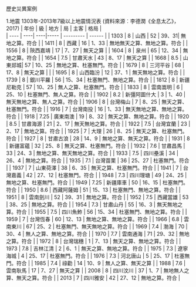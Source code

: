 歷史災異案例

1.地震
1303年-2013年7級以上地震情況表 (資料來源︰李德潤《全息太乙》， 2017)
| 年份  |    級   |  地方 | 局   | 主客        |   格局  |  
| ---- |  ----| ----|----- | --------- |  ------ |
| 1303  | 8 |  山西 |  52 | 39、31| 無地之算。符合    |
| 1411  | 8 |  西藏 |  16 | 1、33 | 無地無天之算、無地之算。符合    |
| 1556  | 8 |  陝西嘉靖 |  17 | 7、27 | 無天之算 |
| 1604  | 8 |  泉州 |  65 | 12、34 | 無地之算。符合    |
| 1654  | 7.5 |  甘肅天水 |  43 | 8、17 | 無天之算     |
| 1668  | 8.5 |  山東郯城|  57 | 10、25 | 無地之算、杜塞無門。符合    |
| 1679  | 8 |  三河平谷 |  68 | 17、8 | 無天之算 |     |
| 1695  | 8 |  山西臨汾 |  12 | 37、1 | 無天無地之算。符合    |
| 1739  | 8 |  銀川平羅 |  56 | 15、34 | 杜塞無門、無地之算。符合    |
| 1812  | 8 |  新疆尼勒克 |  57 | 10、25 | 無人之算、杜塞無門。符合   |
| 1833  | 8 |  雲南嵩明 |  6 | 25、10 | 杜塞無門、無人之算。符合   |
| 1902  | 8.2 |  新彊阿圖什大 |  3 | 1、40 | 無天無地之算、無人之算。符合   |
| 1906  | 8 |  台灣梅山 |  7 | 8、25 | 無天之算、杜塞無門。符合   |
| 1916  | 7 |  台灣南投 |  16 | 1、33 | 無天無地之算、無地之算。符合   |
| 1918  | 7.25 | 廣東南澳 |  19 | 8、32 | 無天之算、無地之算。符合   |
| 1920  | 8.5 | 甘肅海源 |  21 | 2、17 | 無天無地之算。符合   |
| 1922  | 7.5 | 台灣宜蘭 |  23 | 2、17 | 無地之算。符合   |
| 1925  | 7 | 大理 |  26 | 8、25 | 無天之算、杜塞無門。符合   |
| 1927  | 8 |  甘肅古浪 |  28 | 14、9 | 無地之算、無天之算。符合   |
| 1931  | 8 |  新疆富蘊 |  32 | 25、8 | 無天之算、杜塞無門。符合   |
| 1932  | 7.6 |  甘肅昌馬 |  33 | 24、3 | 無地之算、無天無地之算。符合   |
| 1933  | 7.5 |  四川壘溪 |  34 | 26、4 | 無地之算。符合   |
| 1935  | 7.1 |  台灣苗栗 |  36 | 25、27 | 杜塞無門。符合   |
| 1937  | 7 |  山東荷澤 |  38 | 6、35 |  無天之算、杜塞無門。符合     |
| 1941  | 7 |  台灣嘉義 |  42 | 27、12 |  杜塞無門。符合    |
| 1948  | 7.3 |  四川理塘 |  49 | 24、25 |  無地之算、杜塞無門。符合    |
| 1949  | 7.25 |  新疆庫車 |  50 | 16、15 |  杜塞無門。符合    |
| 1950  | 8.6 | 西藏阿薩姆 |  51 | 15、13 |  杜塞無門、無地之算。符合    |
| 1951  | 8 |  雲南劍川 |  52 | 39、31 |  無地之算。符合    |
| 1952  | 7.5 |  西藏當雄 |  53 | 38、25 |  無地之算。符合    |
| 1954  | 7.3 |  甘肅山丹 |  55 | 16、3 |  無天無地之算。符合    |
| 1955  | 7.5 |  四川魚鮓 |  56 | 15、34 |  杜塞無門、無地之算。符合    |
| 1959  | 7 |  台灣恆春 |  60 | 12、13 |  無地之算、無地之算。符合    |
| 1966 | 6.8 |  雲南東川 |  67 | 25、2 |  杜塞無門、無天無地之算。符合    |
| 1969 | 7.4 |  渤海 |  70 | 30、4 |  無人之算、無地之算。符合    |
| 1970 | 7.7 |  雲南通海 |  71 | 29、32 |  無地之算。符合    |
| 1972 | 8 |  台灣瑞穗 |  1 | 7、13 |  無天之算、無地之算。符合    |
| 1973 | 7.8 |  吉林江清 |  2 | 6、1 |  無天之算、無地之算。符合    |
| 1975 | 7.3 |  遼寧海城 |  4 | 25、17 |   杜塞無門。符合    |
| 1976 | 7.3 |  河北唐山 |  5 | 25、17 |   杜塞無門。符合    |
| 1985 | 7.4 |  祿勸 |  14 | 10、9 |   無人之算、無天之算     |
| 1988 | 7.6 |  雲南耿馬 |  17 | 7、27 |   無天之算     |
| 2008 | 8 |  四川汶川 |  37 | 1、7 |   無地無人之算、無天之算。符合 |
| 2013 | 7 |  四川雅安 |  42 | 27、12 |  無地之算。符合 |

